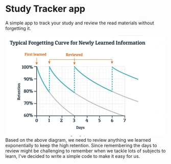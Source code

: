 # Study Tracker app
A simple app to track your study and review the read materials without forgetting it.

![Diagram](./Images/Diagram.jpg)
Based on the above diagram, we need to review anything we learned exponentially to keep the high retention. Since remembering the days to review might be challenging to remember when we tackle lots of subjects to learn, I've decided to write a simple code to make it easy for us.

